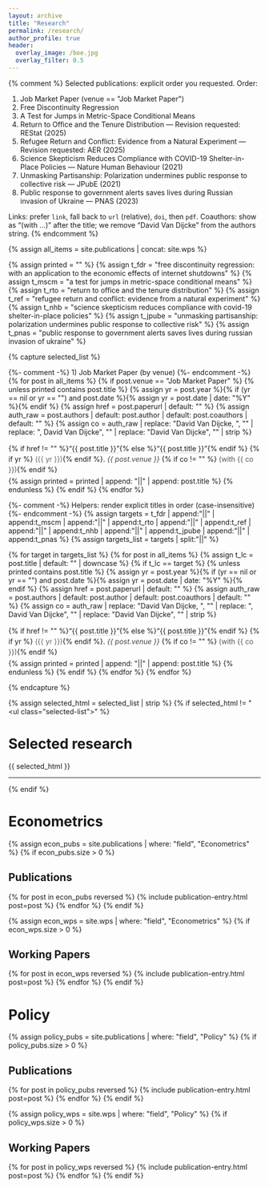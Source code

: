 ```yaml
---
layout: archive
title: "Research"
permalink: /research/
author_profile: true
header:
  overlay_image: /boe.jpg
  overlay_filter: 0.5
---
```


{% comment %}
Selected publications: explicit order you requested.
Order:
  1) Job Market Paper (venue == "Job Market Paper")
  2) Free Discontinuity Regression
  3) A Test for Jumps in Metric-Space Conditional Means
  4) Return to Office and the Tenure Distribution  — Revision requested: REStat (2025)
  5) Refugee Return and Conflict: Evidence from a Natural Experiment — Revision requested: AER (2025)
  6) Science Skepticism Reduces Compliance with COVID-19 Shelter-in-Place Policies — Nature Human Behaviour (2021)
  7) Unmasking Partisanship: Polarization undermines public response to collective risk — JPubE (2021)
  8) Public response to government alerts saves lives during Russian invasion of Ukraine — PNAS (2023)

Links: prefer `link`, fall back to `url` (relative), `doi`, then `pdf`.
Coauthors: show as “(with …)” after the title; we remove “David Van Dijcke” from the authors string.
{% endcomment %}

{% assign all_items = site.publications | concat: site.wps %}

{% assign printed = "" %}
{% assign t_fdr   = "free discontinuity regression: with an application to the economic effects of internet shutdowns" %}
{% assign t_mscm  = "a test for jumps in metric-space conditional means" %}
{% assign t_rto   = "return to office and the tenure distribution" %}
{% assign t_ref   = "refugee return and conflict: evidence from a natural experiment" %}
{% assign t_nhb   = "science skepticism reduces compliance with covid-19 shelter-in-place policies" %}
{% assign t_jpube = "unmasking partisanship: polarization undermines public response to collective risk" %}
{% assign t_pnas  = "public response to government alerts saves lives during russian invasion of ukraine" %}

{% capture selected_list %}
<ul class="selected-list">

  {%- comment -%} 1) Job Market Paper (by venue) {%- endcomment -%}
  {% for post in all_items %}
    {% if post.venue == "Job Market Paper" %}
      {% unless printed contains post.title %}
        {% assign yr = post.year %}{% if (yr == nil or yr == "") and post.date %}{% assign yr = post.date | date: "%Y" %}{% endif %}
        {% assign href = post.paperurl | default: "" %}
        {% assign auth_raw = post.authors | default: post.author | default: post.coauthors | default: "" %}
        {% assign co = auth_raw | replace: "David Van Dijcke, ", "" | replace: ", David Van Dijcke", "" | replace: "David Van Dijcke", "" | strip %}
        <li class="one-line-pub">
          {% if href != "" %}<a href="{{ href }}" class="pub-title" target="_blank" rel="noopener">“{{ post.title }}”</a>{% else %}<span class="pub-title">“{{ post.title }}”</span>{% endif %}
          {% if yr %} <span class="pub-year">({{ yr }})</span>{% endif %}.
          <em class="pub-venue">{{ post.venue }}</em>
          {% if co != "" %} <span class="pub-coauthors">(with {{ co }})</span>{% endif %}
        </li>
        {% assign printed = printed | append: "||" | append: post.title %}
      {% endunless %}
    {% endif %}
  {% endfor %}

  {%- comment -%} Helpers: render explicit titles in order (case-insensitive) {%- endcomment -%}
  {% assign targets = t_fdr | append:"||" | append:t_mscm | append:"||" | append:t_rto | append:"||" | append:t_ref | append:"||" | append:t_nhb | append:"||" | append:t_jpube | append:"||" | append:t_pnas %}
  {% assign targets_list = targets | split:"||" %}

  {% for target in targets_list %}
    {% for post in all_items %}
      {% assign t_lc = post.title | default: "" | downcase %}
      {% if t_lc == target %}
        {% unless printed contains post.title %}
          {% assign yr = post.year %}{% if (yr == nil or yr == "") and post.date %}{% assign yr = post.date | date: "%Y" %}{% endif %}
          {% assign href = post.paperurl | default: "" %}
          {% assign auth_raw = post.authors | default: post.author | default: post.coauthors | default: "" %}
          {% assign co = auth_raw | replace: "David Van Dijcke, ", "" | replace: ", David Van Dijcke", "" | replace: "David Van Dijcke", "" | strip %}
          <li class="one-line-pub">
            {% if href != "" %}<a href="{{ href }}" class="pub-title" target="_blank" rel="noopener">“{{ post.title }}”</a>{% else %}<span class="pub-title">“{{ post.title }}”</span>{% endif %}
            {% if yr %} <span class="pub-year">({{ yr }})</span>{% endif %}.
            <em class="pub-venue">{{ post.venue }}</em>
            {% if co != "" %} <span class="pub-coauthors">(with {{ co }})</span>{% endif %}
          </li>
          {% assign printed = printed | append: "||" | append: post.title %}
        {% endunless %}
      {% endif %}
    {% endfor %}
  {% endfor %}

</ul>
{% endcapture %}

{% assign selected_html = selected_list | strip %}
{% if selected_html != "<ul class=\"selected-list\"></ul>" %}
# Selected research
<div class="selected-block">
  {{ selected_html }}
</div>
<hr/>
{% endif %}

# Econometrics 

{% assign econ_pubs = site.publications | where: "field", "Econometrics" %}
{% if econ_pubs.size > 0 %}
## Publications
{% for post in econ_pubs reversed %}
  {% include publication-entry.html post=post %}
{% endfor %}
{% endif %}

{% assign econ_wps = site.wps | where: "field", "Econometrics" %}
{% if econ_wps.size > 0 %}
## Working Papers
{% for post in econ_wps reversed %}
  {% include publication-entry.html post=post %}
{% endfor %}
{% endif %}

# Policy

{% assign policy_pubs = site.publications | where: "field", "Policy" %}
{% if policy_pubs.size > 0 %}
## Publications
{% for post in policy_pubs reversed %}
  {% include publication-entry.html post=post %}
{% endfor %}
{% endif %}

{% assign policy_wps = site.wps | where: "field", "Policy" %}
{% if policy_wps.size > 0 %}
## Working Papers
{% for post in policy_wps reversed %}
  {% include publication-entry.html post=post %}
{% endfor %}
{% endif %}

<style>
/* ========= Selected publications (scoped styles) ========= */

/* Container */
.selected-block {
  margin-top: .5rem;     /* small breathing room under the heading */
  margin-bottom: 0;
}

/* List + item layout */
.selected-list {
  list-style: none;
  padding-left: 0;
  margin: 0;
}

.one-line-pub {
  margin: 0.25rem 0;     /* tighter spacing between items */
  line-height: 1.5;      /* allows wrapping cleanly */
  word-break: break-word; /* prevent overflow on very long titles */
}

/* Title link */
.pub-title {
  text-decoration: none;
  border-bottom: 1px solid rgba(0,0,0,.15);
}
.pub-title:hover,
.pub-title:focus {
  border-bottom-color: rgba(0,0,0,.35);
}

/* Metadata */
.pub-year     { color: #666; }
.pub-venue    { font-style: italic; color: #444; }
.pub-coauthors { color: #555; }

/* Mobile refinements */
@media (max-width: 575.98px) {
  .one-line-pub { line-height: 1.6; }
  .pub-title { border-bottom-width: 0.75px; }
}
</style>
